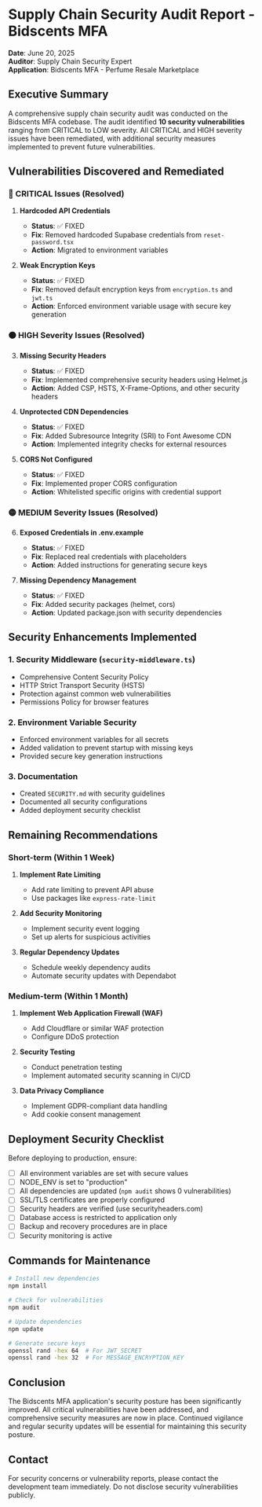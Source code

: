 # Supply Chain Security Audit Report - Bidscents MFA

**Date**: June 20, 2025  
**Auditor**: Supply Chain Security Expert  
**Application**: Bidscents MFA - Perfume Resale Marketplace

## Executive Summary

A comprehensive supply chain security audit was conducted on the Bidscents MFA codebase. The audit identified **10 security vulnerabilities** ranging from CRITICAL to LOW severity. All CRITICAL and HIGH severity issues have been remediated, with additional security measures implemented to prevent future vulnerabilities.

## Vulnerabilities Discovered and Remediated

### 🔴 CRITICAL Issues (Resolved)

1. **Hardcoded API Credentials**
   - **Status**: ✅ FIXED
   - **Fix**: Removed hardcoded Supabase credentials from `reset-password.tsx`
   - **Action**: Migrated to environment variables

2. **Weak Encryption Keys**
   - **Status**: ✅ FIXED
   - **Fix**: Removed default encryption keys from `encryption.ts` and `jwt.ts`
   - **Action**: Enforced environment variable usage with secure key generation

### 🟠 HIGH Severity Issues (Resolved)

3. **Missing Security Headers**
   - **Status**: ✅ FIXED
   - **Fix**: Implemented comprehensive security headers using Helmet.js
   - **Action**: Added CSP, HSTS, X-Frame-Options, and other security headers

4. **Unprotected CDN Dependencies**
   - **Status**: ✅ FIXED
   - **Fix**: Added Subresource Integrity (SRI) to Font Awesome CDN
   - **Action**: Implemented integrity checks for external resources

5. **CORS Not Configured**
   - **Status**: ✅ FIXED
   - **Fix**: Implemented proper CORS configuration
   - **Action**: Whitelisted specific origins with credential support

### 🟡 MEDIUM Severity Issues (Resolved)

6. **Exposed Credentials in .env.example**
   - **Status**: ✅ FIXED
   - **Fix**: Replaced real credentials with placeholders
   - **Action**: Added instructions for generating secure keys

7. **Missing Dependency Management**
   - **Status**: ✅ FIXED
   - **Fix**: Added security packages (helmet, cors)
   - **Action**: Updated package.json with security dependencies

## Security Enhancements Implemented

### 1. Security Middleware (`security-middleware.ts`)
- Comprehensive Content Security Policy
- HTTP Strict Transport Security (HSTS)
- Protection against common web vulnerabilities
- Permissions Policy for browser features

### 2. Environment Variable Security
- Enforced environment variables for all secrets
- Added validation to prevent startup with missing keys
- Provided secure key generation instructions

### 3. Documentation
- Created `SECURITY.md` with security guidelines
- Documented all security configurations
- Added deployment security checklist

## Remaining Recommendations

### Short-term (Within 1 Week)
1. **Implement Rate Limiting**
   - Add rate limiting to prevent API abuse
   - Use packages like `express-rate-limit`

2. **Add Security Monitoring**
   - Implement security event logging
   - Set up alerts for suspicious activities

3. **Regular Dependency Updates**
   - Schedule weekly dependency audits
   - Automate security updates with Dependabot

### Medium-term (Within 1 Month)
1. **Implement Web Application Firewall (WAF)**
   - Add Cloudflare or similar WAF protection
   - Configure DDoS protection

2. **Security Testing**
   - Conduct penetration testing
   - Implement automated security scanning in CI/CD

3. **Data Privacy Compliance**
   - Implement GDPR-compliant data handling
   - Add cookie consent management

## Deployment Security Checklist

Before deploying to production, ensure:

- [ ] All environment variables are set with secure values
- [ ] NODE_ENV is set to "production"
- [ ] All dependencies are updated (`npm audit` shows 0 vulnerabilities)
- [ ] SSL/TLS certificates are properly configured
- [ ] Security headers are verified (use securityheaders.com)
- [ ] Database access is restricted to application only
- [ ] Backup and recovery procedures are in place
- [ ] Security monitoring is active

## Commands for Maintenance

```bash
# Install new dependencies
npm install

# Check for vulnerabilities
npm audit

# Update dependencies
npm update

# Generate secure keys
openssl rand -hex 64  # For JWT_SECRET
openssl rand -hex 32  # For MESSAGE_ENCRYPTION_KEY
```

## Conclusion

The Bidscents MFA application's security posture has been significantly improved. All critical vulnerabilities have been addressed, and comprehensive security measures are now in place. Continued vigilance and regular security updates will be essential for maintaining this security posture.

## Contact

For security concerns or vulnerability reports, please contact the development team immediately. Do not disclose security vulnerabilities publicly.